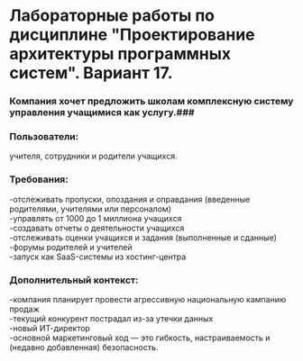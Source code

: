 # Лабораторные работы по дисциплине "Проектирование архитектуры программных систем". Вариант 17. 
  ### Компания хочет предложить школам комплексную систему управления учащимися как услугу.###  
### Пользователи:  
учителя, сотрудники и родители учащихся.  
### Требования:  
-отслеживать пропуски, опоздания и оправдания (введенные родителями, учителями или персоналом)  
-управлять от 1000 до 1 миллиона учащихся  
-создавать отчеты о деятельности учащихся  
-отслеживать оценки учащихся и задания (выполненные и сданные)  
-форумы родителей и учителей  
-запуск как SaaS-системы из хостинг-центра  
### Дополнительный контекст:  
-компания планирует провести агрессивную национальную кампанию продаж  
-текущий конкурент пострадал из-за утечки данных  
-новый ИТ-директор  
-основной маркетинговый ход — это гибкость, настраиваемость и (недавно добавленная) безопасность.  


